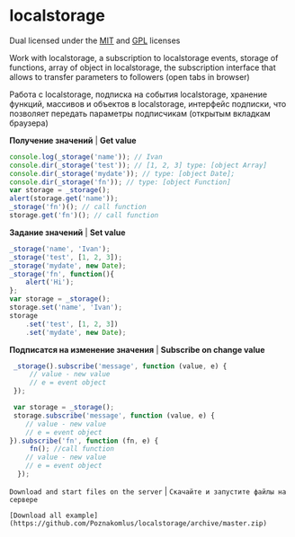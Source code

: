 # localstorage

Dual licensed under the [MIT](http://www.opensource.org/licenses/mit-license.php) and [GPL](http://www.gnu.org/licenses/gpl.html) licenses

Work with localstorage, a subscription to localstorage events, storage of functions, array of object in localstorage, the subscription interface that allows to transfer parameters to followers (open tabs in browser)

Pабота с localstorage, подписка на события localstorage, хранение функций, массивов и объектов в localstorage, интерфейс подписки, что позволяет передать параметры подписчикам (открытым вкладкам браузера)

**Получение значений** | **Get value**
```javascript
console.log(_storage('name')); // Ivan
console.dir(_storage('test')); // [1, 2, 3] type: [object Array]
console.dir(_storage('mydate')); // type: [object Date];
console.dir(_storage('fn')); // type: [object Function]
var storage = _storage();
alert(storage.get('name'));
_storage('fn')(); // call function
storage.get('fn')(); // call function
```

**Задание значений** | **Set value**
```javascript
_storage('name', 'Ivan');
_storage('test', [1, 2, 3]);
_storage('mydate', new Date);
_storage('fn', function(){
    alert('Hi');
};
var storage = _storage();
storage.set('name', 'Ivan');
storage
    .set('test', [1, 2, 3])
    .set('mydate', new Date);
```

**Подписатся на изменение значения** | **Subscribe on change value**
```javascript
 _storage().subscribe('message', function (value, e) {
     // value - new value
     // e = event object
 });

 var storage = _storage();
 storage.subscribe('message', function (value, e) {
    // value - new value
    // e = event object
}).subscribe('fn', function (fn, e) {
     fn(); //call function
    // value - new value
    // e = event object
  });
```
`Download and start files on the server` | `Скачайте и запустите файлы на сервере`
```
[Download all example](https://github.com/Poznakomlus/localstorage/archive/master.zip)
